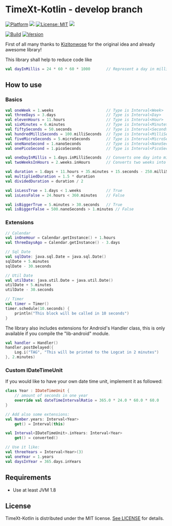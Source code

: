 # TimeXt-Kotlin - develop branch

[![Platform](https://img.shields.io/badge/platform-Android-blue.svg)](https://www.android.com)
<a target="_blank" href="https://android-arsenal.com/api?level=14" title="API14+"><img src="https://img.shields.io/badge/API-14+-blue.svg" /></a>
[![License: MIT](https://img.shields.io/badge/License-MIT-blue.svg)](https://opensource.org/licenses/MIT)
<a target="_blank" href="https://www.paypal.me/GuepardoApps" title="Donate using PayPal"><img src="https://img.shields.io/badge/paypal-donate-blue.svg" /></a>

[![Build](https://img.shields.io/badge/build-success-green.svg)](https://github.com/TimeXt/TimeXt-Kotlin/blob/develop/releases/lib-2018-10-20-1.aar)
[![Version](https://img.shields.io/badge/version-v0.1.0.181020-blue.svg)](https://github.com/TimeXt/TimeXt-Kotlin/tree/develop/releases/)

First of all many thanks to [Kizitonwose](https://github.com/kizitonwose/Time) for the original idea and already awesome library!

This library shall help to reduce code like

```kotlin
val dayInMillis = 24 * 60 * 60 * 1000       // Represent a day in milliSeconds
```

## How to use

### Basics

```kotlin
val oneWeek = 1.weeks                       // Type is Interval<Week>
val threeDays = 3.days                      // Type is Interval<Day>
val elevenHours = 11.hours                  // Type is Interval<Hour>
val sixMinutes = 6.minutes                  // Type is Interval<Minute>
val fiftySeconds = 50.seconds               // Type is Interval<Second>
val hundredMilliSeconds = 100.milliSeconds  // Type is Interval<MilliSecond>
val fiveMicroSeconds = 5.microSeconds       // Type is Interval<MicroSecond>
val oneNanoSecond = 1.nanoSeconds           // Type is Interval<NanoSecond>
val onePicoSecond = 1.picoSeconds           // Type is Interval<PicoSecond>

val oneDayInMillis = 1.days.inMilliSeconds  // Converts one day into milliseconds
val twoWeeksInHours = 2.weeks.inHours       // Converts two weeks into hours

val duration = 1.days + 11.hours + 35.minutes + 15.seconds - 250.milliSeconds
val multipliedDuration = 1.5 * duration
val dividedDuration = duration / 2

val isLessTrue = 1.days < 1.weeks           // True
val isLessFalse = 24.hours < 360.minutes    // False

val isBiggerTrue = 5.minutes > 30.seconds   // True
val isBiggerFalse = 500.nanoSeconds > 1.minutes // False

```

### Extensions

```kotlin
// Calendar
val inOneHour = Calendar.getInstance() + 1.hours
val threeDaysAgo = Calendar.getInstance() - 3.days

// Sql Date
val sqlDate: java.sql.Date = java.sql.Date()
sqlDate + 5.minutes
sqlDate - 30.seconds

// Util Date
val utilDate: java.util.Date = java.util.Date()
utilDate + 5.minutes
utilDate - 30.seconds

// Timer
val timer = Timer()
timer.schedule(10.seconds) {
    println("This block will be called in 10 seconds")
}
```

The library also includes extensions for Android's Handler class, this is only available if you compile the "lib-android" module.

```kotlin
val handler = Handler()
handler.postDelayed({
    Log.i("TAG", "This will be printed to the Logcat in 2 minutes")
}, 2.minutes)
```

### Custom IDateTimeUnit

If you would like to have your own date time unit, implement it as followed:

```kotlin
class Year : IDateTimeUnit {
    // amount of seconds in one year
    override val dateTimeIntervalRatio = 365.0 * 24.0 * 60.0 * 60.0
}

// Add also some extensions:
val Number.years: Interval<Year>
    get() = Interval(this)

val Interval<IDateTimeUnit>.inYears: Interval<Year>
    get() = converted()

// Use it like:
val threeYears = Interval<Year>(3)
val oneYear = 1.years
val daysInYear = 365.days.inYears

```

## Requirements

- Use at least JVM 1.8

## License

TimeXt-Kotlin is distributed under the MIT license. [See LICENSE](https://github.com/TimeXt/TimeXt-Kotlin/blob/develop/LICENSE.md) for details.
